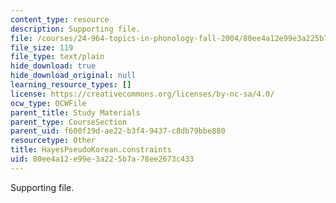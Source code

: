 ```yaml
---
content_type: resource
description: Supporting file.
file: /courses/24-964-topics-in-phonology-fall-2004/80ee4a12e99e3a225b7a78ee2673c433_HayesPseudoKorean.constraints
file_size: 119
file_type: text/plain
hide_download: true
hide_download_original: null
learning_resource_types: []
license: https://creativecommons.org/licenses/by-nc-sa/4.0/
ocw_type: OCWFile
parent_title: Study Materials
parent_type: CourseSection
parent_uid: f600f19d-ae22-b3f4-9437-c8db79bbe880
resourcetype: Other
title: HayesPseudoKorean.constraints
uid: 80ee4a12-e99e-3a22-5b7a-78ee2673c433
---
```

Supporting file.